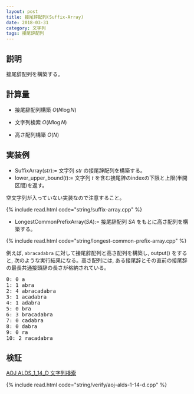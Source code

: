 ```yaml
---
layout: post
title: 接尾辞配列(Suffix-Array)
date: 2018-03-31
category: 文字列
tags: 接尾辞配列
---
```


## 説明
接尾辞配列を構築する。

## 計算量
* 接尾辞配列構築 $O(N \log N)$
* 文字列検索 $O(M \log N)$

* 高さ配列構築 $O(N)$

## 実装例

* SuffixArray($str$):= 文字列 $str$ の接尾辞配列を構築する。
* lower_upper_bound($t$):= 文字列 $t$ を含む接尾辞のindexの下限と上限(半開区間)を返す。

空文字列が入っていない実装なので注意すること。

{% include read.html code="string/suffix-array.cpp" %}

* LongestCommonPrefixArray($SA$):= 接尾辞配列 $SA$ をもとに高さ配列を構築する。

{% include read.html code="string/longest-common-prefix-array.cpp" %}

例えば, <code>abracadabra</code> に対して接尾辞配列と高さ配列を構築し, output() をすると, 次のような実行結果になる。高さ配列には, ある接尾辞とその直前の接尾辞の最長共通接頭辞の長さが格納されている。

<pre>0: 0 a
1: 1 abra
2: 4 abracadabra
3: 1 acadabra
4: 1 adabra
5: 0 bra
6: 3 bracadabra
7: 0 cadabra
8: 0 dabra
9: 0 ra
10: 2 racadabra</pre>

## 検証

[AOJ ALDS_1_14_D 文字列検索](http://judge.u-aizu.ac.jp/onlinejudge/description.jsp?id=ALDS1_14_D&lang=jp)

{% include read.html code="string/verify/aoj-alds-1-14-d.cpp" %}
